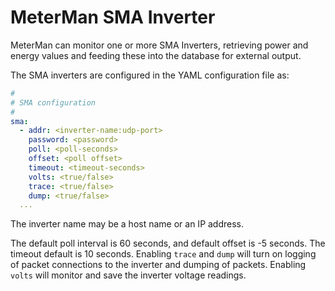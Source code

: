 # MeterMan SMA Inverter

MeterMan can monitor one or more SMA Inverters, retrieving
power and energy values and feeding these into the database for
external output.

The SMA inverters are configured in the YAML configuration file as:

```yaml
#
# SMA configuration
#
sma:
  - addr: <inverter-name:udp-port>
    password: <password>
    poll: <poll-seconds>
    offset: <poll offset>
    timeout: <timeout-seconds>
    volts: <true/false>
    trace: <true/false>
    dump: <true/false>
  ...
```

The inverter name may be a host name or an IP address.

The default poll interval is 60 seconds, and default offset is -5 seconds.
The timeout default is 10 seconds. Enabling ```trace``` and ```dump``` will turn
on logging of packet connections to the inverter and dumping of packets.
Enabling ```volts``` will monitor and save the inverter voltage readings.
